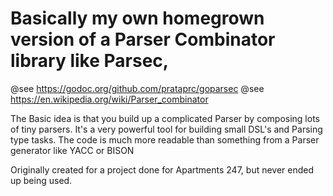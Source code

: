 # Basically my own homegrown version of a Parser Combinator library like Parsec,

@see https://godoc.org/github.com/prataprc/goparsec
@see https://en.wikipedia.org/wiki/Parser_combinator

The Basic idea is that you build up a complicated Parser by composing lots of tiny parsers.
It's a very powerful tool for building small DSL's and Parsing type tasks.
The code is much more readable than something from a Parser generator like YACC or BISON

Originally created for a project done for Apartments 247, but never ended up being used.
